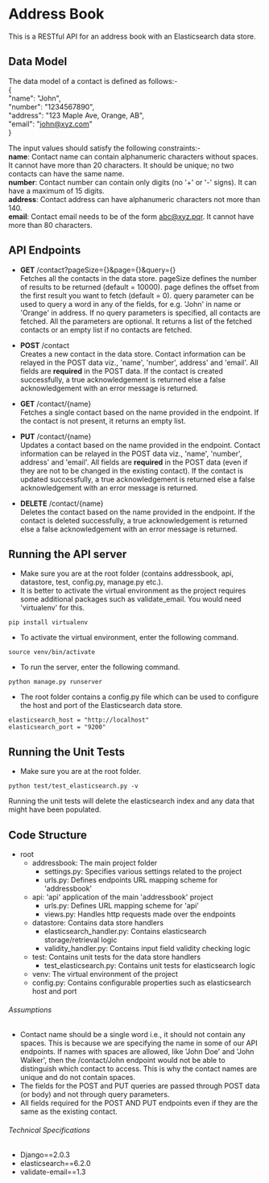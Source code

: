# Address Book

This is a RESTful API for an address book with an Elasticsearch data store.


## Data Model
The data model of a contact is defined as follows:-
<br>{
<br>"name": "John",
<br>"number": "1234567890",
<br>"address": "123 Maple Ave, Orange, AB",
<br>"email": "john@xyz.com"
<br>}

The input values should satisfy the following constraints:-
<br>**name**: Contact name can contain alphanumeric characters without spaces. It cannot have more than 20 characters. It should be unique; no two contacts can have the same name.
<br>**number**: Contact number can contain only digits (no '+' or '-' signs). It can have a maximum of 15 digits.
<br>**address**: Contact address can have alphanumeric characters not more than 140.
<br>**email**: Contact email needs to be of the form abc@xyz.pqr. It cannot have more than 80 characters.

## API Endpoints
* **GET** /contact?pageSize={}&page={}&query={}
<br>Fetches all the contacts in the data store. pageSize defines the number of results to be returned (default = 10000). page defines the offset from the first result you want to fetch (default = 0). query parameter can be used to query a word in any of the fields, for e.g. 'John' in name or 'Orange' in address. If no query parameters is specified, all contacts are fetched. All the parameters are optional. It returns a list of the fetched contacts or an empty list if no contacts are fetched.

* **POST** /contact
<br>Creates a new contact in the data store. Contact information can be relayed in the POST data viz., 'name', 'number', address' and 'email'. All fields are **required** in the POST data. If the contact is created successfully, a true acknowledgement is returned else a false acknowledgement with an error message is returned.

* **GET** /contact/{name}
<br>Fetches a single contact based on the name provided in the endpoint. If the contact is not present, it returns an empty list.

* **PUT** /contact/{name}
<br>Updates a contact based on the name provided in the endpoint. Contact information can be relayed in the POST data viz., 'name', 'number', address' and 'email'. All fields are **required** in the POST data (even if they are not to be changed in the existing contact). If the contact is updated successfully, a true acknowledgement is returned else a false acknowledgement with an error message is returned.

* **DELETE** /contact/{name}
<br>Deletes the contact based on the name provided in the endpoint. If the contact is deleted successfully, a true acknowledgement is returned else a false acknowledgement with an error message is returned.

## Running the API server
* Make sure you are at the root folder (contains addressbook, api, datastore, test, config.py, manage.py etc.).
* It is better to activate the virtual environment as the project requires some additional packages such as validate_email. You would need 'virtualenv' for this.
```
pip install virtualenv
```
* To activate the virtual environment, enter the following command.
```
source venv/bin/activate
```
* To run the server, enter the following command.
```
python manage.py runserver
```
* The root folder contains a config.py file which can be used to configure the host and port of the Elasticsearch data store.
```
elasticsearch_host = "http://localhost"
elasticsearch_port = "9200"
```

## Running the Unit Tests
* Make sure you are at the root folder.
```
python test/test_elasticsearch.py -v
```
Running the unit tests will delete the elasticsearch index and any data that might have been populated.

## Code Structure
* root
	* addressbook: The main project folder
		* settings.py: Specifies various settings related to the project
		* urls.py: Defines endpoints URL mapping scheme for 'addressbook'
	* api: 'api' application of the main 'addressbook' project
		* urls.py: Defines URL mapping scheme for 'api'
		* views.py: Handles http requests made over the endpoints
	* datastore: Contains data store handlers
		* elasticsearch_handler.py: Contains elasticsearch storage/retrieval logic
		* validity_handler.py: Contains input field validity checking logic
	* test: Contains unit tests for the data store handlers
		* test_elasticsearch.py: Contains unit tests for elasticsearch logic
	* venv: The virtual environment of the project
	* config.py: Contains configurable properties such as elasticsearch host and port

###### Assumptions
* Contact name should be a single word i.e., it should not contain any spaces. This is because we are specifying the name in some of our API endpoints. If names with spaces are allowed, like 'John Doe' and 'John Walker', then the /contact/John endpoint would not be able to distinguish which contact to access. This is why the contact names are unique and do not contain spaces.
* The fields for the POST and PUT queries are passed through POST data (or body) and not through query parameters.
* All fields required for the POST AND PUT endpoints even if they are the same as the existing contact.

###### Technical Specifications
* Django==2.0.3
* elasticsearch==6.2.0
* validate-email==1.3
